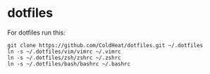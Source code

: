 # dotfiles

For dotfiles run this:

```shell
git clone https://github.com/ColdHeat/dotfiles.git ~/.dotfiles
ln -s ~/.dotfiles/vim/vimrc ~/.vimrc
ln -s ~/.dotfiles/zsh/zshrc ~/.zshrc
ln -s ~/.dotfiles/bash/bashrc ~/.bashrc
```
